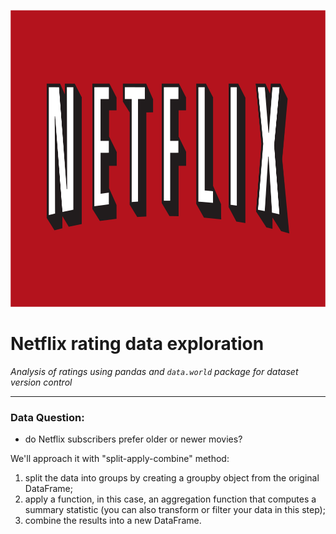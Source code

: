 <p align="center">
    <img src="./netflix.png" alt="logo" width="1024" height="475"/>
</p>

# Netflix rating data exploration
*Analysis of ratings using pandas and `data.world` package for dataset version control*

---

### Data Question: 
- do Netflix subscribers prefer older or newer movies?

We'll approach it with "split-apply-combine" method:
1. split the data into groups by creating a groupby object from the original DataFrame;
2. apply a function, in this case, an aggregation function that computes a summary statistic (you can also transform or filter your data in this step);
3. combine the results into a new DataFrame.
